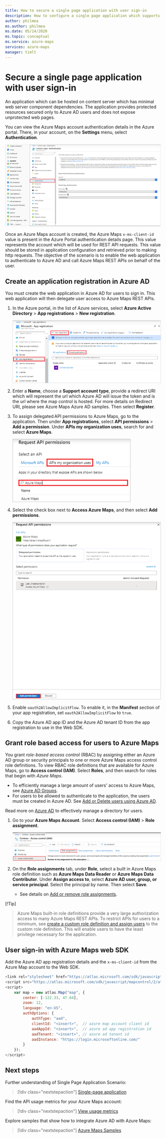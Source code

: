 ```yaml
---
title: How to secure a single page application with user sign-in
description: How to configure a single page application which supports Azure AD single-sign-on with Azure Maps Web SDK.
author: philmea
ms.author: philmea
ms.date: 05/14/2020
ms.topic: conceptual
ms.service: azure-maps
services: azure-maps
manager: timlt
---
```


# Secure a single page application with user sign-in

An application which can be hosted on content server which has minimal web server component dependencies. The application provides protected resources secured only to Azure AD users and does not expose unprotected web pages.

You can view the Azure Maps account authentication details in the Azure portal. There, in your account, on the **Settings** menu, select **Authentication**.

![Authentication details](./media/how-to-manage-authentication/how-to-view-auth.png)

Once an Azure Maps account is created, the Azure Maps `x-ms-client-id` value is present in the Azure Portal authentication details page. This value represents the account which will be used for REST API requests. This value should be stored in application configuration and retrieved prior to making http requests. The objective of the scenario is to enable the web  application to authenticate to Azure AD and call Azure Maps REST APIs on behalf of the user.

## Create an application registration in Azure AD

You must create the web application in Azure AD for users to sign in. This web application will then delegate user access to Azure Maps REST APIs.

1. In the Azure portal, in the list of Azure services, select **Azure Active Directory** > **App registrations** > **New registration**.  

    ![App registration](./media/how-to-manage-authentication/app-registration.png)

2. Enter a **Name**, choose a **Support account type**, provide a redirect URI which will represent the url which Azure AD will issue the token and is the url where the map control is hosted. For more details on Redirect URI, please see Azure Maps Azure AD samples. Then select **Register**.  

3. To assign delegated API permissions to Azure Maps, go to the application. Then under **App registrations**, select **API permissions** > **Add a permission**. Under **APIs my organization uses**, search for and select **Azure Maps**.

    ![Add app API permissions](./media/how-to-manage-authentication/app-permissions.png)

4. Select the check box next to **Access Azure Maps**, and then select **Add permissions**.

    ![Select app API permissions](./media/how-to-manage-authentication/select-app-permissions.png)

5. Enable `oauth2AllowImplicitFlow`. To enable it, in the **Manifest** section of your app registration, set `oauth2AllowImplicitFlow` to `true`.

6. Copy the Azure AD app ID and the Azure AD tenant ID from the app registration to use in the Web SDK.

## Grant role based access for users to Azure Maps

You grant *role-based access control* (RBAC) by assigning either an Azure AD group or security principals to one or more Azure Maps access control role definitions. To view RBAC role definitions that are available for Azure Maps, go to **Access control (IAM)**. Select **Roles**, and then search for roles that begin with *Azure Maps*.

* To efficiently manage a large amount of users' access to Azure Maps, see [Azure AD Groups](https://docs.microsoft.com/azure/active-directory/fundamentals/active-directory-manage-groups).
* For users to be allowed to authenticate to the application, the users must be created in Azure AD. See [Add or Delete users using Azure AD](https://docs.microsoft.com/azure/active-directory/fundamentals/add-users-azure-active-directory).

Read more on [Azure AD](https://docs.microsoft.com/azure/active-directory/fundamentals/) to effectively manage a directory for users.

1. Go to your **Azure Maps Account**. Select **Access control (IAM)** > **Role assignment**.

    ![Grant RBAC](./media/how-to-manage-authentication/how-to-grant-rbac.png)

2. On the **Role assignments** tab, under **Role**, select a built in Azure Maps role definition such as **Azure Maps Data Reader** or **Azure Maps Data Contributor**. Under **Assign access to**, select **Azure AD user, group, or service principal**. Select the principal by name. Then select **Save**.

   * See details on [Add or remove role assignments](https://docs.microsoft.com/azure/role-based-access-control/role-assignments-portal).

[!Tip]
> Azure Maps built-in role definitions provide a very large authorization access to many Azure Maps REST APIs. To restrict APIs for users to a minimum, see [create a custom role definition and assign users](https://docs.microsoft.com/azure/role-based-access-control/custom-roles) to the custom role definition. This will enable users to have the least privilege necessary for the application.

## User sign-in with Azure Maps web SDK

Add the Azure AD app registration details and the `x-ms-client-id` from the Azure Map account to the Web SDK.

```javascript
<link rel="stylesheet" href="https://atlas.microsoft.com/sdk/javascript/mapcontrol/2/atlas.min.css" type="text/css" />
<script src="https://atlas.microsoft.com/sdk/javascript/mapcontrol/2/atlas.min.js"></script>
<script>
    var map = new atlas.Map("map", {
        center: [-122.33, 47.64],
        zoom: 12,
        language: "en-US",
        authOptions: {
            authType: "aad",
            clientId: "<insert>",  // azure map account client id
            aadAppId: "<insert>",  // azure ad app registration id
            aadTenant: "<insert>", // azure ad tenant id
            aadInstance: "https://login.microsoftonline.com/"
        }
    });
</script>
```

## Next steps

Further understanding of Single Page Application Scenario:
> [!div class="nextstepaction"]
> [Single-page application]([how-to-view-api-usage.md](https://docs.microsoft.com/azure/active-directory/develop/scenario-spa-overview))

Find the API usage metrics for your Azure Maps account:
> [!div class="nextstepaction"]
> [View usage metrics](how-to-view-api-usage.md)

Explore samples that show how to integrate Azure AD with Azure Maps:
> [!div class="nextstepaction"]
> [Azure Maps Samples](https://github.com/Azure-Samples/Azure-Maps-AzureAD-Samples/tree/master/src/ImplicitGrant)
